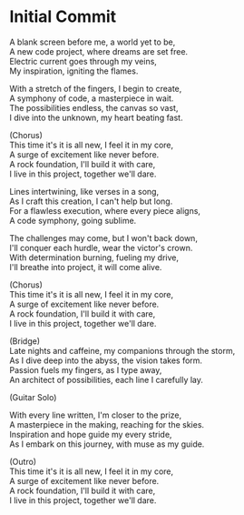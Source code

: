 # Initial Commit

A blank screen before me, a world yet to be, <br>
A new code project, where dreams are set free. <br>
Electric current goes through my veins, <br>
My inspiration, igniting the flames. <br>

With a stretch of the fingers, I begin to create, <br>
A symphony of code, a masterpiece in wait. <br>
The possibilities endless, the canvas so vast, <br>
I dive into the unknown, my heart beating fast. <br>

(Chorus) <br>
This time it's it is all new, I feel it in my core, <br>
A surge of excitement like never before. <br>
A rock foundation, I'll build it with care, <br>
I live in this project, together we'll dare. <br>

Lines intertwining, like verses in a song, <br>
As I craft this creation, I can't help but long. <br>
For a flawless execution, where every piece aligns, <br>
A code symphony, going sublime. <br>

The challenges may come, but I won't back down, <br>
I'll conquer each hurdle, wear the victor's crown. <br>
With determination burning, fueling my drive, <br>
I'll breathe into project, it will come alive. <br>

(Chorus) <br>
This time it's it is all new, I feel it in my core, <br>
A surge of excitement like never before. <br>
A rock foundation, I'll build it with care, <br>
I live in this project, together we'll dare. <br>

(Bridge) <br>
Late nights and caffeine, my companions through the storm, <br>
As I dive deep into the abyss, the vision takes form. <br>
Passion fuels my fingers, as I type away, <br>
An architect of possibilities, each line I carefully lay. <br>

(Guitar Solo) <br>

With every line written, I'm closer to the prize, <br>
A masterpiece in the making, reaching for the skies. <br>
Inspiration and hope guide my every stride, <br>
As I embark on this journey, with muse as my guide. <br>

(Outro) <br>
This time it's it is all new, I feel it in my core, <br>
A surge of excitement like never before. <br>
A rock foundation, I'll build it with care, <br>
I live in this project, together we'll dare. <br>
